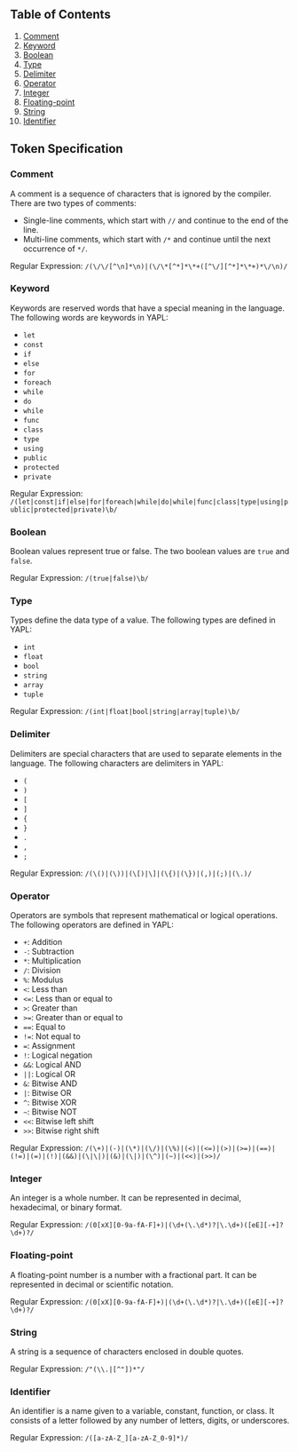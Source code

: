 ## Table of Contents

  1. [Comment](#comment)  
  2. [Keyword](#keyword)  
  3. [Boolean](#boolean)  
  4. [Type](#type)  
  5. [Delimiter](#delimiter)  
  6. [Operator](#operator)  
  7. [Integer](#integer)  
  8. [Floating-point](#floating-point)  
  9. [String](#string)  
  10. [Identifier](#identifier)  

## Token Specification

### Comment

A comment is a sequence of characters that is ignored by the compiler. There are two types of comments:

* Single-line comments, which start with `//` and continue to the end of the line.
* Multi-line comments, which start with `/*` and continue until the next occurrence of `*/`.

Regular Expression: `/(\/\/[^\n]*\n)|(\/\*[^*]*\*+([^\/][^*]*\*+)*\/\n)/`

### Keyword

Keywords are reserved words that have a special meaning in the language. The following words are keywords in YAPL:

* `let`
* `const`
* `if`
* `else`
* `for`
* `foreach`
* `while`
* `do`
* `while`
* `func`
* `class`
* `type`
* `using`
* `public`
* `protected`
* `private`

Regular Expression: `/(let|const|if|else|for|foreach|while|do|while|func|class|type|using|public|protected|private)\b/`

### Boolean

Boolean values represent true or false. The two boolean values are `true` and `false`.

Regular Expression: `/(true|false)\b/`

### Type

Types define the data type of a value. The following types are defined in YAPL:

* `int`
* `float`
* `bool`
* `string`
* `array`
* `tuple`

Regular Expression: `/(int|float|bool|string|array|tuple)\b/`

### Delimiter

Delimiters are special characters that are used to separate elements in the language. The following characters are delimiters in YAPL:

* `(`
* `)`
* `[`
* `]`
* `{`
* `}`
* `.`
* `,`
* `;`

Regular Expression: `/(\()|(\))|(\[)|\]|(\{)|(\})|(,)|(;)|(\.)/`

### Operator

Operators are symbols that represent mathematical or logical operations. The following operators are defined in YAPL:

* `+`: Addition
* `-`: Subtraction
* `*`: Multiplication
* `/`: Division
* `%`: Modulus
* `<`: Less than
* `<=`: Less than or equal to
* `>`: Greater than
* `>=`: Greater than or equal to
* `==`: Equal to
* `!=`: Not equal to
* `=`: Assignment
* `!`: Logical negation
* `&&`: Logical AND
* `||`: Logical OR
* `&`: Bitwise AND
* `|`: Bitwise OR
* `^`: Bitwise XOR
* `~`: Bitwise NOT
* `<<`: Bitwise left shift
* `>>`: Bitwise right shift

Regular Expression: `/(\+)|(-)|(\*)|(\/)|(\%)|(<)|(<=)|(>)|(>=)|(==)|(!=)|(=)|(!)|(&&)|(\|\|)|(&)|(\|)|(\^)|(~)|(<<)|(>>)/`

### Integer

An integer is a whole number. It can be represented in decimal, hexadecimal, or binary format.

Regular Expression: `/(0[xX][0-9a-fA-F]+)|(\d+(\.\d*)?|\.\d+)([eE][-+]?\d+)?/`

### Floating-point

A floating-point number is a number with a fractional part. It can be represented in decimal or scientific notation.

Regular Expression: `/(0[xX][0-9a-fA-F]+)|(\d+(\.\d*)?|\.\d+)([eE][-+]?\d+)?/`

### String

A string is a sequence of characters enclosed in double quotes.

Regular Expression: `/"(\\.|[^"])*"/`

### Identifier

An identifier is a name given to a variable, constant, function, or class. It consists of a letter followed by any number of letters, digits, or underscores.

Regular Expression: `/([a-zA-Z_][a-zA-Z_0-9]*)/`
